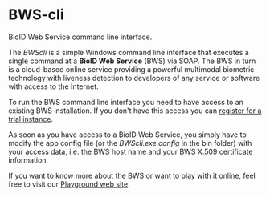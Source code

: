 BWS-cli
=======

BioID Web Service command line interface.

The *BWScli* is a simple Windows command line interface that executes a single command at a **BioID Web Service** (BWS) via SOAP.
The BWS in turn is a cloud-based online service providing a powerful multimodal biometric technology with liveness detection to developers of any service or software with access to the Internet.

To run the BWS command line interface you need to have access to an existing BWS installation. If you don't have this access you can [register for a trial instance](https://playground.bioid.com/BioIDWebService/TrialInstanceRequisition).

As soon as you have access to a BioID Web Service, you simply have to modify the app config file (or the *BWScli.exe.config* in the bin folder) with your access data, i.e. the BWS host name and your BWS X.509 certificate information.

If you want to know more about the BWS or want to play with it online, feel free to visit our [Playground web site](https://playground.bioid.com).

